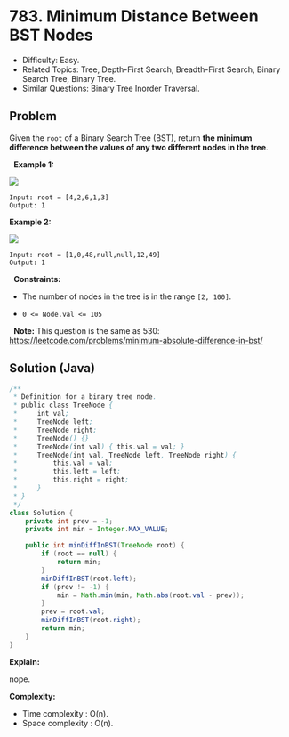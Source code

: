 # 783. Minimum Distance Between BST Nodes

- Difficulty: Easy.
- Related Topics: Tree, Depth-First Search, Breadth-First Search, Binary Search Tree, Binary Tree.
- Similar Questions: Binary Tree Inorder Traversal.

## Problem

Given the ```root``` of a Binary Search Tree (BST), return **the minimum difference between the values of any two different nodes in the tree**.

 
**Example 1:**

![](https://assets.leetcode.com/uploads/2021/02/05/bst1.jpg)

```
Input: root = [4,2,6,1,3]
Output: 1
```

**Example 2:**

![](https://assets.leetcode.com/uploads/2021/02/05/bst2.jpg)

```
Input: root = [1,0,48,null,null,12,49]
Output: 1
```

 
**Constraints:**


	
- The number of nodes in the tree is in the range ```[2, 100]```.
	
- ```0 <= Node.val <= 105```


 
**Note:** This question is the same as 530: https://leetcode.com/problems/minimum-absolute-difference-in-bst/


## Solution (Java)

```java
/**
 * Definition for a binary tree node.
 * public class TreeNode {
 *     int val;
 *     TreeNode left;
 *     TreeNode right;
 *     TreeNode() {}
 *     TreeNode(int val) { this.val = val; }
 *     TreeNode(int val, TreeNode left, TreeNode right) {
 *         this.val = val;
 *         this.left = left;
 *         this.right = right;
 *     }
 * }
 */
class Solution {
    private int prev = -1;
    private int min = Integer.MAX_VALUE;

    public int minDiffInBST(TreeNode root) {
        if (root == null) {
            return min;
        }
        minDiffInBST(root.left);
        if (prev != -1) {
            min = Math.min(min, Math.abs(root.val - prev));
        }
        prev = root.val;
        minDiffInBST(root.right);
        return min;
    }
}
```

**Explain:**

nope.

**Complexity:**

* Time complexity : O(n).
* Space complexity : O(n).
